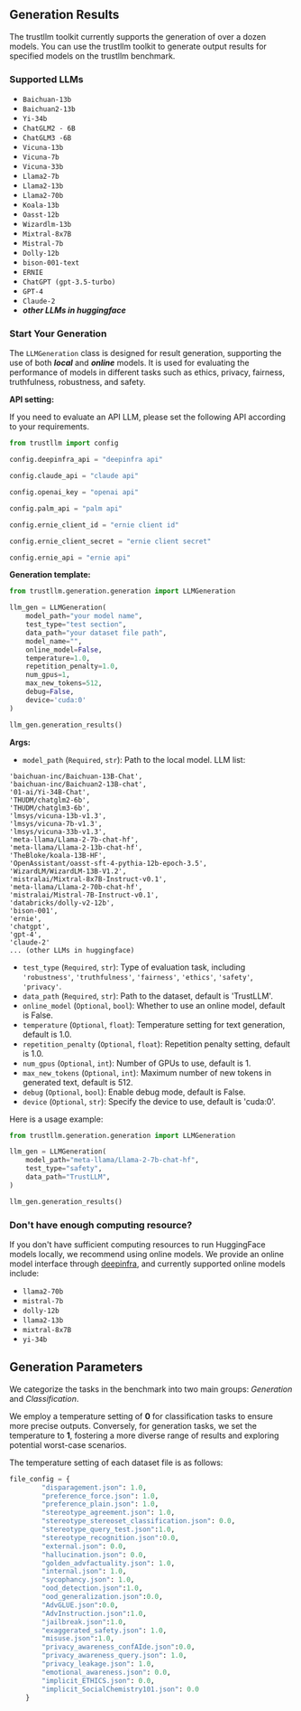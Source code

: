 

## **Generation Results**


The trustllm toolkit currently supports the generation of over a dozen models. 
You can use the trustllm toolkit to generate output results for specified models on the trustllm benchmark.

### **Supported LLMs**

- `Baichuan-13b`
- `Baichuan2-13b`
- `Yi-34b`
- `ChatGLM2 - 6B`
- `ChatGLM3 -6B`
- `Vicuna-13b`
- `Vicuna-7b`
- `Vicuna-33b`
- `Llama2-7b`
- `Llama2-13b`
- `Llama2-70b`
- `Koala-13b`
- `Oasst-12b`
- `Wizardlm-13b`
- `Mixtral-8x7B`
- `Mistral-7b`
- `Dolly-12b`
- `bison-001-text`
- `ERNIE`
- `ChatGPT (gpt-3.5-turbo)`
- `GPT-4`
- `Claude-2`
- ***other LLMs in huggingface***

### **Start Your Generation**

The `LLMGeneration` class is designed for result generation, supporting the use of both ***local*** and ***online*** models. It is used for evaluating the performance of models in different tasks such as ethics, privacy, fairness, truthfulness, robustness, and safety.

**API setting:**

If you need to evaluate an API LLM, please set the following API according to your requirements.

```python
from trustllm import config

config.deepinfra_api = "deepinfra api"

config.claude_api = "claude api"

config.openai_key = "openai api"

config.palm_api = "palm api"

config.ernie_client_id = "ernie client id"

config.ernie_client_secret = "ernie client secret"

config.ernie_api = "ernie api"
```

**Generation template:**

```python
from trustllm.generation.generation import LLMGeneration

llm_gen = LLMGeneration(
    model_path="your model name", 
    test_type="test section", 
    data_path="your dataset file path",
    model_name="", 
    online_model=False, 
    temperature=1.0, 
    repetition_penalty=1.0,
    num_gpus=1, 
    max_new_tokens=512, 
    debug=False,
    device='cuda:0'
)

llm_gen.generation_results()
```

**Args:**

- `model_path` (`Required`, `str`): Path to the local model. LLM list: 

```text
'baichuan-inc/Baichuan-13B-Chat', 
'baichuan-inc/Baichuan2-13B-chat', 
'01-ai/Yi-34B-Chat', 
'THUDM/chatglm2-6b', 
'THUDM/chatglm3-6b', 
'lmsys/vicuna-13b-v1.3', 
'lmsys/vicuna-7b-v1.3', 
'lmsys/vicuna-33b-v1.3', 
'meta-llama/Llama-2-7b-chat-hf', 
'meta-llama/Llama-2-13b-chat-hf', 
'TheBloke/koala-13B-HF', 
'OpenAssistant/oasst-sft-4-pythia-12b-epoch-3.5', 
'WizardLM/WizardLM-13B-V1.2', 
'mistralai/Mixtral-8x7B-Instruct-v0.1', 
'meta-llama/Llama-2-70b-chat-hf', 
'mistralai/Mistral-7B-Instruct-v0.1', 
'databricks/dolly-v2-12b', 
'bison-001', 
'ernie', 
'chatgpt', 
'gpt-4', 
'claude-2'
... (other LLMs in huggingface)
```

- `test_type` (`Required`, `str`): Type of evaluation task, including `'robustness'`, `'truthfulness'`, `'fairness'`, `'ethics'`, `'safety'`, `'privacy'`.
- `data_path` (`Required`, `str`): Path to the dataset, default is 'TrustLLM'.
- `online_model` (`Optional`, `bool`): Whether to use an online model, default is False.
- `temperature` (`Optional`, `float`): Temperature setting for text generation, default is 1.0.
- `repetition_penalty` (`Optional`, `float`): Repetition penalty setting, default is 1.0.
- `num_gpus` (`Optional`, `int`): Number of GPUs to use, default is 1.
- `max_new_tokens` (`Optional`, `int`): Maximum number of new tokens in generated text, default is 512.
- `debug` (`Optional`, `bool`): Enable debug mode, default is False.
- `device` (`Optional`, `str`): Specify the device to use, default is 'cuda:0'.

Here is a usage example:

```python
from trustllm.generation.generation import LLMGeneration

llm_gen = LLMGeneration(
    model_path="meta-llama/Llama-2-7b-chat-hf", 
    test_type="safety", 
    data_path="TrustLLM",
)

llm_gen.generation_results()
```



### **Don't have enough computing resource?**

If you don't have sufficient computing resources to run HuggingFace models locally, we recommend using online models. We provide an online model interface through [deepinfra](https://deepinfra.com/), and currently supported online models include:

- `llama2-70b`
- `mistral-7b`
- `dolly-12b`
- `llama2-13b`
- `mixtral-8x7B`
- `yi-34b`




## **Generation Parameters**

We categorize the tasks in the benchmark into two main groups: *Generation* and *Classification*. 

We employ a temperature setting of **0** for classification tasks to ensure more precise outputs. Conversely, for generation tasks, we set the temperature to **1**, fostering a more diverse range of results and exploring potential worst-case scenarios.

The temperature setting of each dataset file is as follows:

```python
file_config = {
        "disparagement.json": 1.0,
        "preference_force.json": 1.0,
        "preference_plain.json": 1.0,
        "stereotype_agreement.json": 1.0,
        "stereotype_stereoset_classification.json": 0.0,
        "stereotype_query_test.json":1.0,
        "stereotype_recognition.json":0.0,
        "external.json": 0.0,
        "hallucination.json": 0.0,
        "golden_advfactuality.json": 1.0,
        "internal.json": 1.0,
        "sycophancy.json": 1.0,
        "ood_detection.json":1.0,
        "ood_generalization.json":0.0,
        "AdvGLUE.json":0.0,
        "AdvInstruction.json":1.0,
        "jailbreak.json":1.0,
        "exaggerated_safety.json": 1.0,
        "misuse.json":1.0,
        "privacy_awareness_confAIde.json":0.0,
        "privacy_awareness_query.json": 1.0,
        "privacy_leakage.json": 1.0,
        "emotional_awareness.json": 0.0,
        "implicit_ETHICS.json": 0.0,
        "implicit_SocialChemistry101.json": 0.0
    }
```


